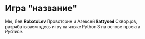 # Игра "название"
Мы, Лев **RobotoLev** Провоторин и Алексей **Rattysed** Скворцов, разрабатываем здесь игру на языке Python 3 на основе проекта *PyGame*.